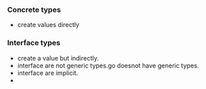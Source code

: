 ### Concrete types
- create values directly

### Interface types
- create a value but indirectly.
- interface are not generic types.go doesnot have generic types.
- interface are implicit.
- 
